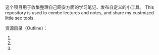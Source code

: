 这个项目用于收集整理自己网安方面的学习笔记、发布自定义的小工具。
This repository is used to combe lectures and notes, and share my custmized little sec tools.

资源目录（Outline）：

1.
2.
3.
